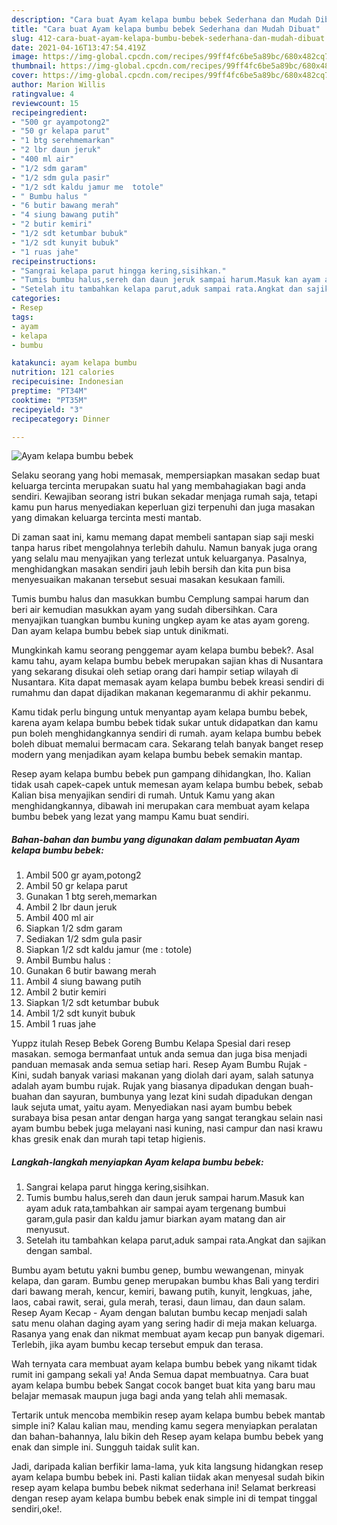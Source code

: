 ```yaml
---
description: "Cara buat Ayam kelapa bumbu bebek Sederhana dan Mudah Dibuat"
title: "Cara buat Ayam kelapa bumbu bebek Sederhana dan Mudah Dibuat"
slug: 412-cara-buat-ayam-kelapa-bumbu-bebek-sederhana-dan-mudah-dibuat
date: 2021-04-16T13:47:54.419Z
image: https://img-global.cpcdn.com/recipes/99ff4fc6be5a89bc/680x482cq70/ayam-kelapa-bumbu-bebek-foto-resep-utama.jpg
thumbnail: https://img-global.cpcdn.com/recipes/99ff4fc6be5a89bc/680x482cq70/ayam-kelapa-bumbu-bebek-foto-resep-utama.jpg
cover: https://img-global.cpcdn.com/recipes/99ff4fc6be5a89bc/680x482cq70/ayam-kelapa-bumbu-bebek-foto-resep-utama.jpg
author: Marion Willis
ratingvalue: 4
reviewcount: 15
recipeingredient:
- "500 gr ayampotong2"
- "50 gr kelapa parut"
- "1 btg serehmemarkan"
- "2 lbr daun jeruk"
- "400 ml air"
- "1/2 sdm garam"
- "1/2 sdm gula pasir"
- "1/2 sdt kaldu jamur me  totole"
- " Bumbu halus "
- "6 butir bawang merah"
- "4 siung bawang putih"
- "2 butir kemiri"
- "1/2 sdt ketumbar bubuk"
- "1/2 sdt kunyit bubuk"
- "1 ruas jahe"
recipeinstructions:
- "Sangrai kelapa parut hingga kering,sisihkan."
- "Tumis bumbu halus,sereh dan daun jeruk sampai harum.Masuk kan ayam aduk rata,tambahkan air sampai ayam tergenang bumbui garam,gula pasir dan kaldu jamur biarkan ayam matang dan air menyusut."
- "Setelah itu tambahkan kelapa parut,aduk sampai rata.Angkat dan sajikan dengan sambal."
categories:
- Resep
tags:
- ayam
- kelapa
- bumbu

katakunci: ayam kelapa bumbu 
nutrition: 121 calories
recipecuisine: Indonesian
preptime: "PT34M"
cooktime: "PT35M"
recipeyield: "3"
recipecategory: Dinner

---
```



![Ayam kelapa bumbu bebek](https://img-global.cpcdn.com/recipes/99ff4fc6be5a89bc/680x482cq70/ayam-kelapa-bumbu-bebek-foto-resep-utama.jpg)

Selaku seorang yang hobi memasak, mempersiapkan masakan sedap buat keluarga tercinta merupakan suatu hal yang membahagiakan bagi anda sendiri. Kewajiban seorang istri bukan sekadar menjaga rumah saja, tetapi kamu pun harus menyediakan keperluan gizi terpenuhi dan juga masakan yang dimakan keluarga tercinta mesti mantab.

Di zaman  saat ini, kamu memang dapat membeli santapan siap saji meski tanpa harus ribet mengolahnya terlebih dahulu. Namun banyak juga orang yang selalu mau menyajikan yang terlezat untuk keluarganya. Pasalnya, menghidangkan masakan sendiri jauh lebih bersih dan kita pun bisa menyesuaikan makanan tersebut sesuai masakan kesukaan famili. 

Tumis bumbu halus dan masukkan bumbu Cemplung sampai harum dan beri air kemudian masukkan ayam yang sudah dibersihkan. Cara menyajikan tuangkan bumbu kuning ungkep ayam ke atas ayam goreng. Dan ayam kelapa bumbu bebek siap untuk dinikmati.

Mungkinkah kamu seorang penggemar ayam kelapa bumbu bebek?. Asal kamu tahu, ayam kelapa bumbu bebek merupakan sajian khas di Nusantara yang sekarang disukai oleh setiap orang dari hampir setiap wilayah di Nusantara. Kita dapat memasak ayam kelapa bumbu bebek kreasi sendiri di rumahmu dan dapat dijadikan makanan kegemaranmu di akhir pekanmu.

Kamu tidak perlu bingung untuk menyantap ayam kelapa bumbu bebek, karena ayam kelapa bumbu bebek tidak sukar untuk didapatkan dan kamu pun boleh menghidangkannya sendiri di rumah. ayam kelapa bumbu bebek boleh dibuat memalui bermacam cara. Sekarang telah banyak banget resep modern yang menjadikan ayam kelapa bumbu bebek semakin mantap.

Resep ayam kelapa bumbu bebek pun gampang dihidangkan, lho. Kalian tidak usah capek-capek untuk memesan ayam kelapa bumbu bebek, sebab Kalian bisa menyajikan sendiri di rumah. Untuk Kamu yang akan menghidangkannya, dibawah ini merupakan cara membuat ayam kelapa bumbu bebek yang lezat yang mampu Kamu buat sendiri.

<!--inarticleads1-->

##### Bahan-bahan dan bumbu yang digunakan dalam pembuatan Ayam kelapa bumbu bebek:

1. Ambil 500 gr ayam,potong2
1. Ambil 50 gr kelapa parut
1. Gunakan 1 btg sereh,memarkan
1. Ambil 2 lbr daun jeruk
1. Ambil 400 ml air
1. Siapkan 1/2 sdm garam
1. Sediakan 1/2 sdm gula pasir
1. Siapkan 1/2 sdt kaldu jamur (me : totole)
1. Ambil  Bumbu halus :
1. Gunakan 6 butir bawang merah
1. Ambil 4 siung bawang putih
1. Ambil 2 butir kemiri
1. Siapkan 1/2 sdt ketumbar bubuk
1. Ambil 1/2 sdt kunyit bubuk
1. Ambil 1 ruas jahe


Yuppz itulah Resep Bebek Goreng Bumbu Kelapa Spesial dari resep masakan. semoga bermanfaat untuk anda semua dan juga bisa menjadi panduan memasak anda semua setiap hari. Resep Ayam Bumbu Rujak - Kini, sudah banyak variasi makanan yang diolah dari ayam, salah satunya adalah ayam bumbu rujak. Rujak yang biasanya dipadukan dengan buah-buahan dan sayuran, bumbunya yang lezat kini sudah dipadukan dengan lauk sejuta umat, yaitu ayam. Menyediakan nasi ayam bumbu bebek surabaya bisa pesan antar dengan harga yang sangat terangkau selain nasi ayam bumbu bebek juga melayani nasi kuning, nasi campur dan nasi krawu khas gresik enak dan murah tapi tetap higienis. 

<!--inarticleads2-->

##### Langkah-langkah menyiapkan Ayam kelapa bumbu bebek:

1. Sangrai kelapa parut hingga kering,sisihkan.
1. Tumis bumbu halus,sereh dan daun jeruk sampai harum.Masuk kan ayam aduk rata,tambahkan air sampai ayam tergenang bumbui garam,gula pasir dan kaldu jamur biarkan ayam matang dan air menyusut.
1. Setelah itu tambahkan kelapa parut,aduk sampai rata.Angkat dan sajikan dengan sambal.


Bumbu ayam betutu yakni bumbu genep, bumbu wewangenan, minyak kelapa, dan garam. Bumbu genep merupakan bumbu khas Bali yang terdiri dari bawang merah, kencur, kemiri, bawang putih, kunyit, lengkuas, jahe, laos, cabai rawit, serai, gula merah, terasi, daun limau, dan daun salam. Resep Ayam Kecap - Ayam dengan balutan bumbu kecap menjadi salah satu menu olahan daging ayam yang sering hadir di meja makan keluarga. Rasanya yang enak dan nikmat membuat ayam kecap pun banyak digemari. Terlebih, jika ayam bumbu kecap tersebut empuk dan terasa. 

Wah ternyata cara membuat ayam kelapa bumbu bebek yang nikamt tidak rumit ini gampang sekali ya! Anda Semua dapat membuatnya. Cara buat ayam kelapa bumbu bebek Sangat cocok banget buat kita yang baru mau belajar memasak maupun juga bagi anda yang telah ahli memasak.

Tertarik untuk mencoba membikin resep ayam kelapa bumbu bebek mantab simple ini? Kalau kalian mau, mending kamu segera menyiapkan peralatan dan bahan-bahannya, lalu bikin deh Resep ayam kelapa bumbu bebek yang enak dan simple ini. Sungguh taidak sulit kan. 

Jadi, daripada kalian berfikir lama-lama, yuk kita langsung hidangkan resep ayam kelapa bumbu bebek ini. Pasti kalian tiidak akan menyesal sudah bikin resep ayam kelapa bumbu bebek nikmat sederhana ini! Selamat berkreasi dengan resep ayam kelapa bumbu bebek enak simple ini di tempat tinggal sendiri,oke!.

